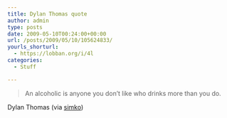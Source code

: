 ```yaml
---
title: Dylan Thomas quote
author: admin
type: posts
date: 2009-05-10T00:24:00+00:00
url: /posts/2009/05/10/105624833/
yourls_shorturl:
  - https://lobban.org/i/4l
categories:
  - Stuff

---
```

> An alcoholic is anyone you don’t like who drinks more than you do.

Dylan Thomas (via [simko][1])

 [1]: http://blog.ashleysimko.com/